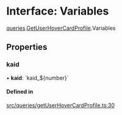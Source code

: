 # Interface: Variables

[queries](api/modules/queries.md).[GetUserHoverCardProfile](api/modules/queries.GetUserHoverCardProfile.md).Variables

## Properties

### kaid

• **kaid**: \`kaid\_$\{number}\`

#### Defined in

[src/queries/getUserHoverCardProfile.ts:30](https://github.com/bhavjitChauhan/khan-api/blob/9bcea3fc/src/queries/getUserHoverCardProfile.ts#L30)
